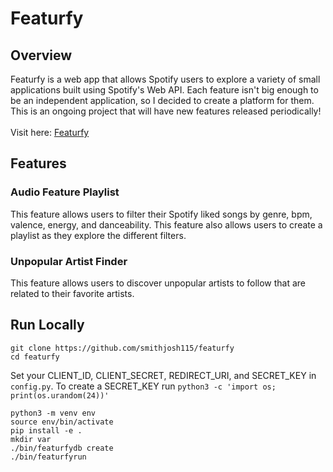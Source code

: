# Featurfy

## Overview
Featurfy is a web app that allows Spotify users to explore a variety of small applications built using Spotify's Web API. Each feature isn't big enough to be an independent application, so I decided to create a platform for them. This is an ongoing project that will have new features released periodically!
<br />
<br />
Visit here: [Featurfy](http://www.featurfy.org/)
## Features
### Audio Feature Playlist
This feature allows users to filter their Spotify liked songs by genre, bpm, valence, energy, and danceability. This feature also allows users to create a playlist as they explore the different filters. 
### Unpopular Artist Finder
This feature allows users to discover unpopular artists to follow that are related to their favorite artists. 
## Run Locally
```
git clone https://github.com/smithjosh115/featurfy
cd featurfy
```
Set your CLIENT_ID, CLIENT_SECRET, REDIRECT_URI, and SECRET_KEY in ```config.py```.
To create a SECRET_KEY run ```python3 -c 'import os; print(os.urandom(24))'```
```
python3 -m venv env
source env/bin/activate
pip install -e .
mkdir var
./bin/featurfydb create
./bin/featurfyrun
```
